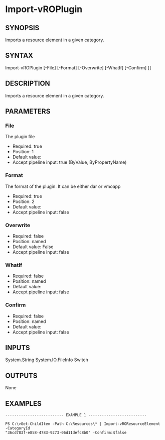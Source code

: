 # Import-vROPlugin

## SYNOPSIS
    
Imports a resource element in a given category.

## SYNTAX
 Import-vROPlugin [-File] <FileInfo> [-Format] <String> [-Overwrite] [-WhatIf] [-Confirm] [<CommonParameters>]    

## DESCRIPTION

Imports a resource element in a given category.

## PARAMETERS


### File

The plugin file

* Required: true
* Position: 1
* Default value: 
* Accept pipeline input: true (ByValue, ByPropertyName)

### Format

The format of the plugin. It can be either dar or vmoapp

* Required: true
* Position: 2
* Default value: 
* Accept pipeline input: false

### Overwrite


* Required: false
* Position: named
* Default value: False
* Accept pipeline input: false

### WhatIf


* Required: false
* Position: named
* Default value: 
* Accept pipeline input: false

### Confirm


* Required: false
* Position: named
* Default value: 
* Accept pipeline input: false

## INPUTS

System.String
System.IO.FileInfo
Switch

## OUTPUTS

None

## EXAMPLES
```
-------------------------- EXAMPLE 1 --------------------------

PS C:\>Get-ChildItem -Path C:\Resources\* | Import-vROResourceElement -CategoryId 
"36cd783f-e858-4783-9273-06d11defc8b0" -Confirm:$false
```


